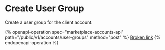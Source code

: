 # Create User Group

Create a user group for the client account.

{% openapi-operation spec="marketplace-accounts-api" path="/public/v1/accounts/user-groups" method="post" %}
[Broken link](broken-reference)
{% endopenapi-operation %}
